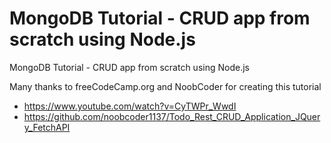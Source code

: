 # MongoDB Tutorial - CRUD app from scratch using Node.js

MongoDB Tutorial - CRUD app from scratch using Node.js

Many thanks to freeCodeCamp.org and NoobCoder for creating this tutorial

- https://www.youtube.com/watch?v=CyTWPr_WwdI
- https://github.com/noobcoder1137/Todo_Rest_CRUD_Application_JQuery_FetchAPI
